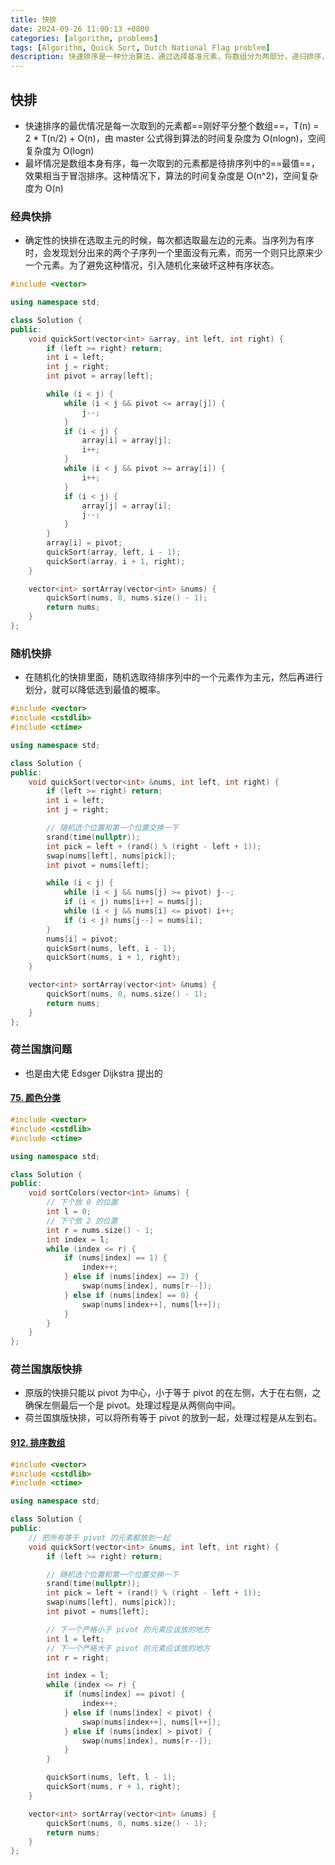 ```yaml
---
title: 快排
date: 2024-09-26 11:00:13 +0800
categories: [algorithm, problems]
tags: [Algorithm, Quick Sort, Dutch National Flag problem]
description: 快速排序是一种分治算法，通过选择基准元素，将数组分为两部分，递归排序，提高了排序效率，平均时间复杂度为O(n log n)。
---
```

## 快排

- 快速排序的最优情况是每一次取到的元素都==刚好平分整个数组==，T(n) = 2 * T(n/2) + O(n)，由 master 公式得到算法的时间复杂度为 O(nlogn)，空间复杂度为 O(logn)
- 最坏情况是数组本身有序，每一次取到的元素都是待排序列中的==最值==，效果相当于冒泡排序。这种情况下，算法的时间复杂度是 O(n\^2)，空间复杂度为 O(n)

### 经典快排

- 确定性的快排在选取主元的时候，每次都选取最左边的元素。当序列为有序时，会发现划分出来的两个子序列一个里面没有元素，而另一个则只比原来少一个元素。为了避免这种情况，引入随机化来破坏这种有序状态。

```c++
#include <vector>

using namespace std;

class Solution {
public:
    void quickSort(vector<int> &array, int left, int right) {
        if (left >= right) return;
        int i = left;
        int j = right;
        int pivot = array[left];

        while (i < j) {
            while (i < j && pivot <= array[j]) {
                j--;
            }
            if (i < j) {
                array[i] = array[j];
                i++;
            }
            while (i < j && pivot >= array[i]) {
                i++;
            }
            if (i < j) {
                array[j] = array[i];
                j--;
            }
        }
        array[i] = pivot;
        quickSort(array, left, i - 1);
        quickSort(array, i + 1, right);
    }

    vector<int> sortArray(vector<int> &nums) {
        quickSort(nums, 0, nums.size() - 1);
        return nums;
    }
};
```

### 随机快排

- 在随机化的快排里面，随机选取待排序列中的一个元素作为主元，然后再进行划分，就可以降低选到最值的概率。

```c++
#include <vector>
#include <cstdlib>
#include <ctime>

using namespace std;

class Solution {
public:
    void quickSort(vector<int> &nums, int left, int right) {
        if (left >= right) return;
        int i = left;
        int j = right;

        // 随机选个位置和第一个位置交换一下
        srand(time(nullptr));
        int pick = left + (rand() % (right - left + 1));
        swap(nums[left], nums[pick]);
        int pivot = nums[left];

        while (i < j) {
            while (i < j && nums[j] >= pivot) j--;
            if (i < j) nums[i++] = nums[j];
            while (i < j && nums[i] <= pivot) i++;
            if (i < j) nums[j--] = nums[i];
        }
        nums[i] = pivot;
        quickSort(nums, left, i - 1);
        quickSort(nums, i + 1, right);
    }

    vector<int> sortArray(vector<int> &nums) {
        quickSort(nums, 0, nums.size() - 1);
        return nums;
    }
};
```

### 荷兰国旗问题

- 也是由大佬 Edsger Dijkstra 提出的

#### [75. 颜色分类](https://leetcode.cn/problems/sort-colors/)

```c++
#include <vector>
#include <cstdlib>
#include <ctime>

using namespace std;

class Solution {
public:
    void sortColors(vector<int> &nums) {
        // 下个放 0 的位置
        int l = 0;
        // 下个放 2 的位置
        int r = nums.size() - 1;
        int index = l;
        while (index <= r) {
            if (nums[index] == 1) {
                index++;
            } else if (nums[index] == 2) {
                swap(nums[index], nums[r--]);
            } else if (nums[index] == 0) {
                swap(nums[index++], nums[l++]);
            }
        }
    }
};
```

### 荷兰国旗版快排

- 原版的快排只能以 pivot 为中心，小于等于 pivot 的在左侧，大于在右侧，之确保左侧最后一个是 pivot。处理过程是从两侧向中间。
- 荷兰国旗版快排，可以将所有等于 pivot 的放到一起，处理过程是从左到右。

#### [912. 排序数组](https://leetcode.cn/problems/sort-an-array/)

```c++
#include <vector>
#include <cstdlib>
#include <ctime>

using namespace std;

class Solution {
public:
    // 把所有等于 pivot 的元素都放到一起
    void quickSort(vector<int> &nums, int left, int right) {
        if (left >= right) return;

        // 随机选个位置和第一个位置交换一下
        srand(time(nullptr));
        int pick = left + (rand() % (right - left + 1));
        swap(nums[left], nums[pick]);
        int pivot = nums[left];

        // 下一个严格小于 pivot 的元素应该放的地方
        int l = left;
        // 下一个严格大于 pivot 的元素应该放的地方
        int r = right;

        int index = l;
        while (index <= r) {
            if (nums[index] == pivot) {
                index++;
            } else if (nums[index] < pivot) {
                swap(nums[index++], nums[l++]);
            } else if (nums[index] > pivot) {
                swap(nums[index], nums[r--]);
            }
        }

        quickSort(nums, left, l - 1);
        quickSort(nums, r + 1, right);
    }

    vector<int> sortArray(vector<int> &nums) {
        quickSort(nums, 0, nums.size() - 1);
        return nums;
    }
};
```

